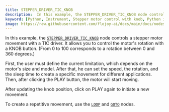 ```yaml
---
title: STEPPER_DRIVER_TIC_KNOB
description:  In this example, the STEPPER_DRIVER_TIC_KNOB node controls a stepper motor movement with a TIC driver. It allows you to control the motor's rotation with a KNOB button. From 0 to 100 corresponds to a rotation between 0 and 360 degrees.
keyword: [Python, Instrument, Stepper motor control with knob, Python integration with stepper driver, Motion control and automation, Python"-"based stepper motor control, Stepper motor driver integration, Accurate motor movement with Python, Enhance motion control with knob, Streamline motor automation, Precise motor control using Python, Python control of stepper driver TIC with knob]
image: https://raw.githubusercontent.com/flojoy-ai/docs/main/docs/nodes/INSTRUMENTS/STEPPER_MOTOR/STEPPER_DRIVER_TIC_KNOB/examples/EX1/output.jpeg
---
```


In this example, the [`STEPPER_DRIVER_TIC_KNOB`](https://github.com/flojoy-io/nodes/blob/main/INSTRUMENTS/STEPPER_MOTOR/STEPPER_DRIVER_TIC_KNOB/STEPPER_DRIVER_TIC_KNOB.py) node controls a stepper motor movement with a TIC driver. It allows you to control the motor's rotation with a KNOB button. (From 0 to 100 corresponds to a rotation between 0 and 360 degrees.)

First, the user must define the current limitation, which depends on the motor's size and model. After that, he can set the speed, the rotation, and the sleep time to create a specific movement for different applications. Then, after clicking the PLAY button, the motor will start moving.

After updating the knob position, click on PLAY again to initiate a new movement.

To create a repetitive movement, use the [`LOOP`](https://github.com/flojoy-io/nodes/blob/main/LOGIC_GATES/LOOPS/LOOP/LOOP.py) and [`GOTO`](https://github.com/flojoy-io/nodes/blob/main/LOGIC_GATES/LOOPS/GOTO/GOTO.py) nodes. 